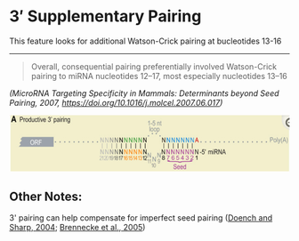 # 3′ Supplementary Pairing

This feature looks for additional Watson-Crick pairing at bucleotides 13-16

---

> Overall, consequential pairing preferentially involved Watson-Crick pairing to miRNA nucleotides 12–17, most especially nucleotides 13–16

*(MicroRNA Targeting Specificity in Mammals: Determinants beyond Seed Pairing, 2007, https://doi.org/10.1016/j.molcel.2007.06.017)*

![](../images/additional_pairing.png)

## Other Notes:

3' pairing can help compensate for imperfect seed pairing ([Doench and Sharp, 2004](https://www.ncbi.nlm.nih.gov/pmc/articles/PMC3800283/#R4); [Brennecke et al., 2005](https://www.ncbi.nlm.nih.gov/pmc/articles/PMC3800283/#R3))
